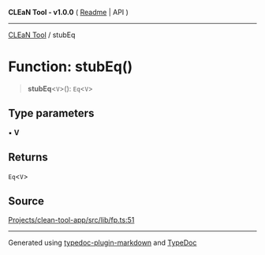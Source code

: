 **CLEaN Tool - v1.0.0** ( [Readme](../README.md) \| API )

***

[CLEaN Tool](../exports.md) / stubEq

# Function: stubEq()

> **stubEq**\<`V`\>(): `Eq`\<`V`\>

## Type parameters

▪ **V**

## Returns

`Eq`\<`V`\>

## Source

[Projects/clean-tool-app/src/lib/fp.ts:51](https://github.com/yuckyh/clean-tool-app/)

***

Generated using [typedoc-plugin-markdown](https://www.npmjs.com/package/typedoc-plugin-markdown) and [TypeDoc](https://typedoc.org/)
